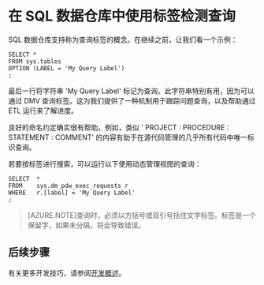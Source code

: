 <properties
   pageTitle="在 SQL 数据仓库中使用标签检测查询 | Azure"
   description="有关在开发解决方案时于 Azure SQL 数据仓库中使用标签检测查询的技巧。"
   services="sql-data-warehouse"
   documentationCenter="NA"
   authors="jrowlandjones"
   manager="barbkess"
   editor=""/>

<tags
   ms.service="sql-data-warehouse"
   ms.date="09/22/2015"
   wacn.date="01/20/2016"/>

# 在 SQL 数据仓库中使用标签检测查询
SQL 数据仓库支持称为查询标签的概念。在继续之前，让我们看一个示例：


	
	SELECT *
	FROM sys.tables
	OPTION (LABEL = 'My Query Label')
	;

最后一行将字符串 'My Query Label' 标记为查询。此字符串特别有用，因为可以通过 DMV 查询标签。这为我们提供了一种机制用于跟踪问题查询，以及帮助通过 ETL 运行来了解进度。

良好的命名约定确实很有帮助。例如，类似 ' PROJECT : PROCEDURE : STATEMENT : COMMENT' 的内容有助于在源代码管理的几乎所有代码中唯一标识查询。

若要按标签进行搜索，可以运行以下使用动态管理视图的查询：


	
	SELECT  *
	FROM    sys.dm_pdw_exec_requests r
	WHERE   r.[label] = 'My Query Label'
	;

> [AZURE.NOTE]查询时，必须以方括号或双引号括住文字标签。标签是一个保留字，如果未分隔，将会导致错误。


## 后续步骤
有关更多开发技巧，请参阅[开发概述][]。

<!--Image references-->

<!--Article references-->
[开发概述]: /documentation/articles/sql-data-warehouse-overview-develop

<!--MSDN references-->

<!--Other Web references-->

<!---HONumber=Mooncake_1207_2015-->
